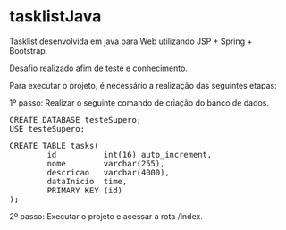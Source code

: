 # tasklistJava
Tasklist desenvolvida em java para Web utilizando JSP + Spring + Bootstrap.

Desafio realizado afim de teste e conhecimento.

Para executar o projeto, é necessário a realização das seguintes etapas:

1º passo: Realizar o seguinte comando de criação do banco de dados.
<pre>
CREATE DATABASE testeSupero;
USE testeSupero;
</pre>
<pre>
CREATE TABLE tasks( 
        id          int(16) auto_increment, 
        nome        varchar(255), 
        descricao   varchar(4000), 
        dataInicio  time, 
        PRIMARY KEY (id) 
);
</pre>

2º passo: Executar o projeto e acessar a rota /index.
